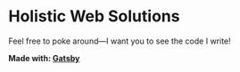 # Holistic Web Solutions

Feel free to poke around—I want you to see the code I write!

**Made with: [Gatsby](https://www.gatsbyjs.org)**